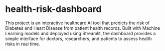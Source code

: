 # health-risk-dashboard
This project is an interactive healthcare AI tool that predicts the risk of Diabetes and Heart Disease from patient health records. Built with Machine Learning models and deployed using Streamlit, the dashboard provides a simple interface for doctors, researchers, and patients to assess health risks in real time.
